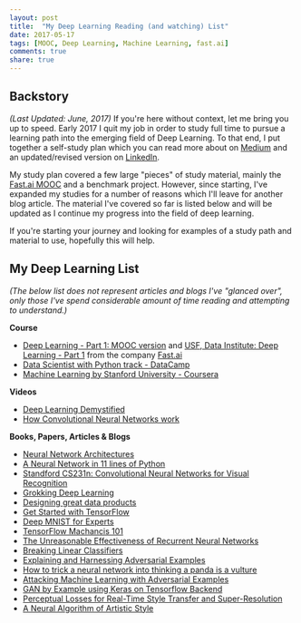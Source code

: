 ```yaml
---
layout: post
title:  "My Deep Learning Reading (and watching) List"
date: 2017-05-17
tags: [MOOC, Deep Learning, Machine Learning, fast.ai]
comments: true
share: true
---
```

## Backstory
*(Last Updated: June, 2017)* If you're here without context, let me bring you up to speed. Early 2017 I quit my job in order to study full time to pursue a learning path into the emerging field of Deep Learning. To that end, I put together a self-study plan which you can read 
more about on [Medium](https://medium.com/towards-data-science/my-3-month-deep-learning-career-pivot-af94cd8d6a31) 
and an updated/revised version on [LinkedIn](https://www.linkedin.com/pulse/self-study-guide-becoming-deep-learning-non-expert-jason-carter).

My study plan covered a few large "pieces" of study material, mainly the [Fast.ai MOOC](http://course.fast.ai) and a benchmark project. However, since starting, I've expanded my studies for a number of reasons which I'll leave for another blog article. The material I've covered so far is listed below and will be updated as I continue my progress into the field of deep learning.

If you're starting your journey and looking for examples of a study path and material to use, hopefully this will help.

## My Deep Learning List
*(The below list does not represent articles and blogs I've "glanced over", only those I've spend considerable amount of time reading
and attempting to understand.)*

**Course**
- [Deep Learning - Part 1: MOOC version](http://course.fast.ai) and [USF, Data Institute: Deep Learning - Part 1](https://www.usfca.edu/data-institute/certificates/deep-learning-part-one) from the company [Fast.ai](http://fast.ai)
- [Data Scientist with Python track - DataCamp](https://www.datacamp.com/tracks/data-scientist-with-python)
- [Machine Learning by Stanford University - Coursera](https://www.coursera.org/learn/machine-learning)

**Videos**
- [Deep Learning Demystified](https://youtu.be/Q9Z20HCPnww)
- [How Convolutional Neural Networks work](https://youtu.be/FmpDIaiMIeA)

**Books, Papers, Articles & Blogs**
- [Neural Network Architectures](https://medium.com/towards-data-science/neural-network-architectures-156e5bad51ba)
- [A Neural Network in 11 lines of Python](http://iamtrask.github.io/2015/07/12/basic-python-network)
- [Standford CS231n: Convolutional Neural Networks for Visual Recognition](http://cs231n.github.io)
- [Grokking Deep Learning](https://www.manning.com/books/grokking-deep-learning)
- [Designing great data products](https://www.oreilly.com/ideas/drivetrain-approach-data-products)
- [Get Started with TensorFlow](https://www.tensorflow.org/get_started)
- [Deep MNIST for Experts](https://www.tensorflow.org/get_started/mnist/pros)
- [TensorFlow Machancis 101](https://www.tensorflow.org/get_started/mnist/mechanics)
- [The Unreasonable Effectiveness of Recurrent Neural Networks](http://karpathy.github.io/2015/05/21/rnn-effectiveness)
- [Breaking Linear Classifiers](http://karpathy.github.io/2015/03/30/breaking-convnets)
- [Explaining and Harnessing Adversarial Examples](https://arxiv.org/abs/1412.6572)
- [How to trick a neural network into thinking a panda is a vulture](https://codewords.recurse.com/issues/five/why-do-neural-networks-think-a-panda-is-a-vulture)
- [Attacking Machine Learning with Adversarial Examples](https://blog.openai.com/adversarial-example-research)
- [GAN by Example using Keras on Tensorflow Backend](https://medium.com/towards-data-science/gan-by-example-using-keras-on-tensorflow-backend-1a6d515a60d0)
- [Perceptual Losses for Real-Time Style Transfer and Super-Resolution](http://arxiv.org/abs/1603.08155)
- [A Neural Algorithm of Artistic Style](http://arxiv.org/abs/1508.06576)
